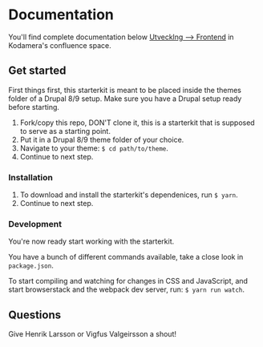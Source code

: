 # Documentation
You'll find complete documentation below [Utvecklng --> Frontend](https://kodamera.atlassian.net/wiki/spaces/KOD/pages/702087177/Frontend) in Kodamera's confluence space.

## Get started
First things first, this starterkit is meant to be placed inside the themes folder of a Drupal 8/9 setup. Make sure you have a Drupal setup ready before starting.

1. Fork/copy this repo, DON'T clone it, this is a starterkit that is supposed to serve as a starting point.
2. Put it in a Drupal 8/9 theme folder of your choice.
3. Navigate to your theme: `$ cd path/to/theme`.
4. Continue to next step.

### Installation
1. To download and install the starterkit's dependenices, run `$ yarn`.
2. Continue to next step.

### Development
You're now ready start working with the starterkit.

You have a bunch of different commands available, take a close look in `package.json`.

To start compiling and watching for changes in CSS and JavaScript, and start browserstack and the webpack dev server, run:
`$ yarn run watch`.

## Questions
Give Henrik Larsson or Vigfus Valgeirsson a shout!

